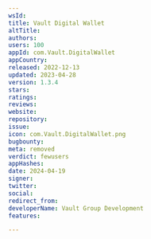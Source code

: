 ```yaml
---
wsId: 
title: Vault Digital Wallet
altTitle: 
authors: 
users: 100
appId: com.Vault.DigitalWallet
appCountry: 
released: 2022-12-13
updated: 2023-04-28
version: 1.3.4
stars: 
ratings: 
reviews: 
website: 
repository: 
issue: 
icon: com.Vault.DigitalWallet.png
bugbounty: 
meta: removed
verdict: fewusers
appHashes: 
date: 2024-04-19
signer: 
twitter: 
social: 
redirect_from: 
developerName: Vault Group Development
features: 

---
```



